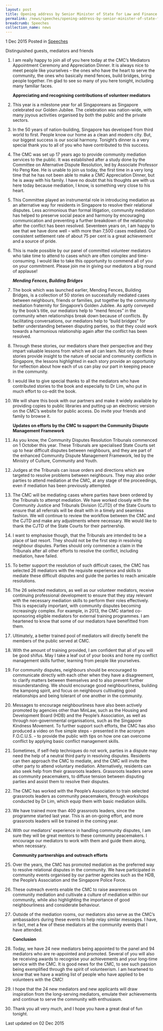 ```yaml
---
layout: post
title: Opening address by Senior Minister of State for Law and Finance Ms Indranee Rajah SC at the Community Mediation Centre's Mediators' Appointment Ceremony and Appreciation Dinner 2015
permalink: /news/speeches/opening-address-by-senior-minister-of-state-for-law-and-finance-
breadcrumb: Speeches
collection_name: news
---
```


1 Dec 2015 Posted in [Speeches](/news/speeches)

Distinguished guests, mediators and friends

 1. I am really happy to join all of you here today at the CMC’s Mediators Appointment Ceremony and Appreciation Dinner. It is always nice to meet people like yourselves – the ones who have the heart to serve the community, the ones who basically mend fences, build bridges, bring people together. I’m glad to see so many of you here tonight, including many familiar faces.
    
    **Appreciating and recognising contributions of volunteer mediators**


 2. This year is a milestone year for all Singaporeans as Singapore celebrated our Golden Jubilee. The celebration was nation-wide, with many joyous activities organised by both the public and the private sectors.


 3. In the 50 years of nation-building, Singapore has developed from third world to first. People know our home as a clean and modern city. But, our biggest success is our social harmony. Tonight’s dinner is a very special thank you to all of you who have contributed to this success.

 

 4. The CMC was set up 17 years ago to provide community mediation services to the public. It was established after a study done by the Committee on Alternative Dispute Resolution, led by Associate Professor Ho Peng Kee. He is unable to join us today, the first time in a very long time that he has not been able to make a CMC Appreciation Dinner, but he is away with his family. I have no doubt that his thoughts are with us here today because mediation, I know, is something very close to his heart.

 

 5. This Committee played an instrumental role in introducing mediation as an alternative way for residents in Singapore to resolve their relational disputes. Less acrimonious than formal litigation, community mediation has helped to preserve social peace and harmony by encouraging communication and preventing a further breakdown of the relationship after the conflict has been resolved. Seventeen years on, I am happy to see that we have done well – with more than 7,500 cases mediated. Our consistent settlement rate of about 75 per cent is a great achievement and a source of pride.


 6. This is made possible by our panel of committed volunteer mediators who take time to attend to cases which are often complex and time-consuming. I would like to take this opportunity to commend all of you on your commitment. Please join me in giving our mediators a big round of applause!
    
    ***Mending Fences, Building Bridges***


 7. The book which was launched earlier, Mending Fences, Building Bridges, is a collection of 50 stories on successfully mediated cases between neighbours, friends or families, put together by the community mediation fraternity for Singapore’s Golden Jubilee. As aptly conveyed by the book’s title, our mediators help to “mend fences” in the community when relationships break down because of conflicts. By facilitating conversations, our mediators help to “build bridges” for better understanding between disputing parties, so that they could work towards a harmonious relationship again after the conflict has been resolved.

 
 8. Through these stories, our mediators share their perspective and they impart valuable lessons from which we all can learn. Not only do these stories provide insight to the nature of social and community conflicts in Singapore, the lessons highlighted in each story provide an opportunity for reflection about how each of us can play our part in keeping peace in the community.

 

 9. I would like to give special thanks to all the mediators who have contributed stories to the book and especially to Dr Lim, who put in much effort to co-edit the book.

 

10. We will share this book with our partners and make it widely available by providing copies to public libraries and putting up an electronic version on the CMC’s website for public access. Do invite your friends and family to browse it.

    **Updates on efforts by the CMC to support the Community Dispute Management Framework**


11. As you know, the Community Disputes Resolution Tribunals commenced on 1 October this year. These Tribunals are specialised State Courts set up to hear difficult disputes between neighbours, and they are part of the enhanced Community Dispute Management Framework, led by the Ministry of Culture, Community and Youth.

 

12. Judges at the Tribunals can issue orders and directions which are targeted to resolve problems between neighbours. They may also order parties to attend mediation at the CMC, at any stage of the proceedings, even if mediation has been previously attempted.

 

13. The CMC will be mediating cases where parties have been ordered by the Tribunals to attempt mediation. We have worked closely with the Community Justice and Tribunals Division (CJTD) of the State Courts to ensure that all referrals will be dealt with in a timely and seamless fashion. We will continue to review the workflow between the CMC and the CJTD and make any adjustments where necessary. We would like to thank the CJTD of the State Courts for their partnership. 

 

14. I want to emphasise though, that the Tribunals are intended to be a place of last resort. They should not be the first step in resolving neighbour disputes. Parties should only commence a claim in the Tribunals after all other efforts to resolve the conflict, including mediation, have failed.


15. To better support the resolution of such difficult cases, the CMC has selected 26 mediators with the requisite experience and skills to mediate these difficult disputes and guide the parties to reach amicable resolutions.

 

16. The 26 selected mediators, as well as our volunteer mediators, receive continuing professional development to ensure that they stay relevant with the necessary mediation skills to perform their roles effectively. This is especially important, with community disputes becoming increasingly complex. For example, in 2013, the CMC started co-sponsoring eligible mediators for external training programmes. I am heartened to know that some of our mediators have benefitted from them.

 

17. Ultimately, a better trained pool of mediators will directly benefit the members of the public served at CMC.

 

18. With the amount of training provided, I am confident that all of you will be good shifus. May I take a leaf out of your books and hone my conflict management skills further, learning from people like yourselves.

 

19. For community disputes, neighbours should be encouraged to communicate directly with each other when they have a disagreement, to clarify matters between themselves and to also prevent further misunderstanding. We should encourage good neighbourliness, building the kampong spirit, and focus on neighbours cultivating good relationships and being tolerant of one another in the community.

 

20. Messages to encourage neighbourliness have also been actively promoted by agencies other than MinLaw, such as the Housing and Development Board (HDB) and the People’s Association, as well as through non-governmental organisations, such as the Singapore Kindness Movement. To further support such efforts, the CMC has also produced a video on five simple steps – presented in the acronym F.O.C.U.S. – to provide the public with tips on how one can overcome conflict by applying basic conflict management skills.


21. Sometimes, if self-help techniques do not work, parties in a dispute may need the help of a neutral third party in resolving disputes. Residents can then approach the CMC to mediate, and the CMC will invite the other party to attend voluntary mediation. Alternatively, residents can also seek help from their grassroots leaders. Grassroots leaders serve as community peacemakers, to diffuse tension between disputing parties and assist them to resolve their disputes.

 

22. The CMC has worked with the People’s Association to train selected grassroots leaders as community peacemakers, through workshops conducted by Dr Lim, which equip them with basic mediation skills.

 

23. We have trained more than 400 grassroots leaders, since the programme started last year. This is an on-going effort, and more grassroots leaders will be trained in the coming year.


24. With our mediators’ experience in handling community disputes, I am sure they will be great mentors to these community peacemakers. I encourage our mediators to work with them and guide them along, when necessary.

    **Community partnerships and outreach efforts**
    
25. Over the years, the CMC has promoted mediation as the preferred way to resolve relational disputes in the community. We have participated in community events organised by our partner agencies such as the HDB, the People’s Association and the Singapore Police Force.

 

26. These outreach events enable the CMC to raise awareness on community mediation and cultivate a culture of mediation within our community, while also highlighting the importance of good neighbourliness and considerate behaviour.


27. Outside of the mediation rooms, our mediators also serve as the CMC’s ambassadors during these events to help relay similar messages. I have, in fact, met a few of these mediators at the community events that I have attended.

    **Conclusion**

28. Today, we have 24 new mediators being appointed to the panel and 94 mediators who are re-appointed and promoted. Several of you will also be receiving awards to recognise your achievements and your long-time service with the CMC. It is good news for the CMC, to see such passion being exemplified through the spirit of volunteerism. I am heartened to know that we have a waiting list of people who have applied to be volunteers with the CMC!

 

29. I hope that the 24 new mediators and new applicants will draw inspiration from the long-serving mediators, emulate their achievements and continue to serve the community with enthusiasm.

 

30. Thank you all very much, and I hope you have a great deal of fun tonight.


<p class="right-side-updated">Last updated on 02 Dec 2015</p>

